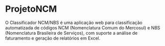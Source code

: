 # ProjetoNCM
O Classificador NCM/NBS é uma aplicação web para classificação automatizada de códigos NCM (Nomenclatura Comum do Mercosul) e NBS (Nomenclatura Brasileira de Serviços), com suporte a análise de faturamento e geração de relatórios em Excel. 

